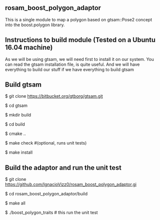 ## rosam_boost_polygon_adaptor

This is a single module to map a polygon based on gtsam::Pose2 concept into the boost.polygon library.

## Instructions to build module (Tested on a Ubuntu 16.04 machine)

As we will be using gtsam, we will need first to install it on our system.
You can read the gtsam installation file, is quite useful. And we will have everything
to build our stuff if we have everything to build gtsam

## Build gtsam

$ git clone https://bitbucket.org/gtborg/gtsam.git

$ cd gtsam

$ mkdir build

$ cd build

$ cmake ..

$ make check #(optional, runs unit tests)

$ make install

## Build the adaptor and run the unit test

$ git clone https://github.com/IgnacioVizz0/rosam_boost_polygon_adaptor.gi

$ cd rosam_boost_polygon_adaptor/build

$ make all

$ ./boost_polygon_traits # this run the unit test
